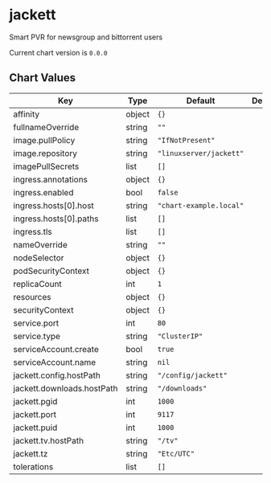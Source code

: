 jackett
======
Smart PVR for newsgroup and bittorrent users

Current chart version is `0.0.0`





## Chart Values

| Key | Type | Default | Description |
|-----|------|---------|-------------|
| affinity | object | `{}` |  |
| fullnameOverride | string | `""` |  |
| image.pullPolicy | string | `"IfNotPresent"` |  |
| image.repository | string | `"linuxserver/jackett"` |  |
| imagePullSecrets | list | `[]` |  |
| ingress.annotations | object | `{}` |  |
| ingress.enabled | bool | `false` |  |
| ingress.hosts[0].host | string | `"chart-example.local"` |  |
| ingress.hosts[0].paths | list | `[]` |  |
| ingress.tls | list | `[]` |  |
| nameOverride | string | `""` |  |
| nodeSelector | object | `{}` |  |
| podSecurityContext | object | `{}` |  |
| replicaCount | int | `1` |  |
| resources | object | `{}` |  |
| securityContext | object | `{}` |  |
| service.port | int | `80` |  |
| service.type | string | `"ClusterIP"` |  |
| serviceAccount.create | bool | `true` |  |
| serviceAccount.name | string | `nil` |  |
| jackett.config.hostPath | string | `"/config/jackett"` |  |
| jackett.downloads.hostPath | string | `"/downloads"` |  |
| jackett.pgid | int | `1000` |  |
| jackett.port | int | `9117` |  |
| jackett.puid | int | `1000` |  |
| jackett.tv.hostPath | string | `"/tv"` |  |
| jackett.tz | string | `"Etc/UTC"` |  |
| tolerations | list | `[]` |  |
